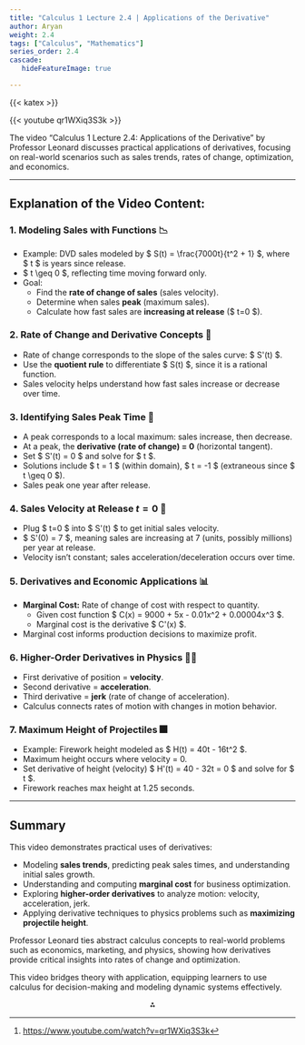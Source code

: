 ```yaml
---
title: "Calculus 1 Lecture 2.4 | Applications of the Derivative"
author: Aryan
weight: 2.4
tags: ["Calculus", "Mathematics"]
series_order: 2.4
cascade:
   hideFeatureImage: true

---
```


{{< katex >}}

{{< youtube qr1WXiq3S3k >}}


The video “Calculus 1 Lecture 2.4: Applications of the Derivative” by Professor Leonard discusses practical applications of derivatives, focusing on real-world scenarios such as sales trends, rates of change, optimization, and economics.

***

## Explanation of the Video Content:

### 1. Modeling Sales with Functions 📉

- Example: DVD sales modeled by \$ S(t) = \frac{7000t}{t^2 + 1} \$, where \$ t \$ is years since release.
- \$ t \geq 0 \$, reflecting time moving forward only.
- Goal:
    - Find the **rate of change of sales** (sales velocity).
    - Determine when sales **peak** (maximum sales).
    - Calculate how fast sales are **increasing at release** (\$ t=0 \$).


### 2. Rate of Change and Derivative Concepts 🧮

- Rate of change corresponds to the slope of the sales curve: \$ S'(t) \$.
- Use the **quotient rule** to differentiate \$ S(t) \$, since it is a rational function.
- Sales velocity helps understand how fast sales increase or decrease over time.


### 3. Identifying Sales Peak Time 🌟

- A peak corresponds to a local maximum: sales increase, then decrease.
- At a peak, the **derivative (rate of change) = 0** (horizontal tangent).
- Set \$ S'(t) = 0 \$ and solve for \$ t \$.
- Solutions include \$ t = 1 \$ (within domain), \$ t = -1 \$ (extraneous since \$ t \geq 0 \$).
- Sales peak one year after release.


### 4. Sales Velocity at Release $t=0$ 🚀

- Plug \$ t=0 \$ into \$ S'(t) \$ to get initial sales velocity.
- \$ S'(0) = 7 \$, meaning sales are increasing at 7 (units, possibly millions) per year at release.
- Velocity isn’t constant; sales acceleration/deceleration occurs over time.


### 5. Derivatives and Economic Applications 📊

- **Marginal Cost:** Rate of change of cost with respect to quantity.
    - Given cost function \$ C(x) = 9000 + 5x - 0.01x^2 + 0.00004x^3 \$.
    - Marginal cost is the derivative \$ C'(x) \$.
- Marginal cost informs production decisions to maximize profit.


### 6. Higher-Order Derivatives in Physics 🏃‍♂️

- First derivative of position = **velocity**.
- Second derivative = **acceleration**.
- Third derivative = **jerk** (rate of change of acceleration).
- Calculus connects rates of motion with changes in motion behavior.


### 7. Maximum Height of Projectiles 🎆

- Example: Firework height modeled as \$ H(t) = 40t - 16t^2 \$.
- Maximum height occurs where velocity = 0.
- Set derivative of height (velocity) \$ H'(t) = 40 - 32t = 0 \$ and solve for \$ t \$.
- Firework reaches max height at 1.25 seconds.

***

## Summary

This video demonstrates practical uses of derivatives:

- Modeling **sales trends**, predicting peak sales times, and understanding initial sales growth.
- Understanding and computing **marginal cost** for business optimization.
- Exploring **higher-order derivatives** to analyze motion: velocity, acceleration, jerk.
- Applying derivative techniques to physics problems such as **maximizing projectile height**.

Professor Leonard ties abstract calculus concepts to real-world problems such as economics, marketing, and physics, showing how derivatives provide critical insights into rates of change and optimization.

This video bridges theory with application, equipping learners to use calculus for decision-making and modeling dynamic systems effectively.
<span style="display:none">[^1]</span>

<div style="text-align: center">⁂</div>

[^1]: https://www.youtube.com/watch?v=qr1WXiq3S3k

